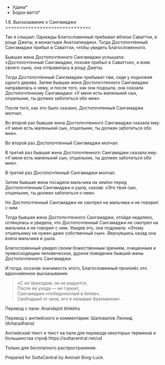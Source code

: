 * Удана*
* Бодхи вагга*

1\.8\. Высказывание о Сангамаджи
\=\=\=\=\=\=\=\=\=\=\=\=\=\=\=\=\=\=\=\=\=\=\=\=\=\=\=\=\=\=

Так я слышал: Однажды Благословенный пребывал вблизи Саваттхи, в роще Джеты, в монастыре Анатхапиндики\. Тогда Достопочтенный Сангамаджи прибыл в Саваттхи, чтобы увидеть Благословенного\.

Бывшая жена Достопочтенного Сангамаджи услышала: «Достопочтенный Сангамаджи, похоже прибыл в Саваттхи», и взяв своего сына, она отправилась в рощу Джеты\.

Тогда Достопочтенный Сангамаджи пребывал там, сидя у подножия одного дерева\. Затем бывшая жена Достопочтенного Сангамаджи направилась к нему, и после того, как она подошла, она сказала Достопочтенному Сангамаджи: «У меня есть маленький сын, отшельник, ты должен заботиться обо мне»\.

После того, как это было сказано, Достопочтенный Сангамаджи молчал\.

Во второй раз бывшая жена Достопочтенного Сангамаджи сказала ему: «У меня есть маленький сын, отшельник, ты должен заботиться обо мне»\.

Во второй раз Достопочтенный Сангамаджи молчал\.

В третий раз бывшая жена Достопочтенного Сангамаджи сказала ему: «У меня есть маленький сын, отшельник, ты должен заботиться обо мне»\.

В третий раз Достопочтенный Сангамаджи молчал\.

Затем бывшая жена посадила мальчика на землю перед Достопочтенным Сангамаджи и ушла, сказав: «Это твой сын, отшельник, ты должен заботиться о нем»\.

Но Достопочтенный Сангамаджи не смотрел на мальчика и не говорил с ним\.

Тогда бывшая жена Достопочтенного Сангамаджи, отойдя недалеко, оглянулась и увидела, что Достопочтенный Сангамаджи не смотрел на мальчика и не говорил с ним\. Увидев это, она подумала: «Этому отшельнику не нужен даже собственный сын»\. Вернувшись назад она взяла мальчика и ушла\.

Благословенный увидел своим божественным зрением, очищенным и превосходящим человеческое, дурное поведение бывшей жены Достопочтенного Сангамаджи\.

И тогда, осознав значимость этого, Благословенный произнёс это вдохновенное высказывание:

> «С ее приходом, он не радуется,  
> После ее ухода — не горюет,  
> Сангамаджи «победоносный в битве»,  
> Свободный от оков, его я называю брахманом»\.

Перевод с пали: Anandajoti bhikkhu

Перевод с английского и комментарии: Шаповалов Леонид \(Antaradhana\)

Английский текст и текст на пали для перевода некоторых терминов и большинства строф https://suttacentral\.net/ud

  

Только для бесплатного распространения\.

  

Prepared for SuttaCentral by Aminah Borg\-Luck\.